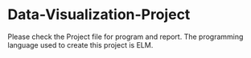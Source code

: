# Data-Visualization-Project
Please check the Project file for program and report. The programming language used to create this project is ELM.
